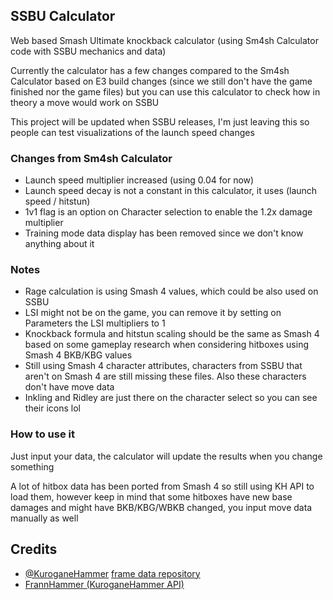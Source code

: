 ## SSBU Calculator
Web based Smash Ultimate knockback calculator (using Sm4sh Calculator code with SSBU mechanics and data)

Currently the calculator has a few changes compared to the Sm4sh Calculator based on E3 build changes (since we still don't have the game finished nor the game files) but you can use this calculator to check how in theory a move would work on SSBU

This project will be updated when SSBU releases, I'm just leaving this so people can test visualizations of the launch speed changes

### Changes from Sm4sh Calculator
* Launch speed multiplier increased (using 0.04 for now)
* Launch speed decay is not a constant in this calculator, it uses (launch speed / hitstun)
* 1v1 flag is an option on Character selection to enable the 1.2x damage multiplier
* Training mode data display has been removed since we don't know anything about it

### Notes
* Rage calculation is using Smash 4 values, which could be also used on SSBU
* LSI might not be on the game, you can remove it by setting on Parameters the LSI multipliers to 1
* Knockback formula and hitstun scaling should be the same as Smash 4 based on some gameplay research when considering hitboxes using Smash 4 BKB/KBG values
* Still using Smash 4 character attributes, characters from SSBU that aren't on Smash 4 are still missing these files. Also these characters don't have move data
* Inkling and Ridley are just there on the character select so you can see their icons lol

### How to use it
Just input your data, the calculator will update the results when you change something

A lot of hitbox data has been ported from Smash 4 so still using KH API to load them, however keep in mind that some hitboxes have new base damages and might have BKB/KBG/WBKB changed, you input move data manually as well

## Credits
* [@KuroganeHammer](https://twitter.com/KuroganeHammer) [frame data repository](http://kuroganehammer.com/Smash4)
* [FrannHammer (KuroganeHammer API)](https://github.com/Frannsoft/FrannHammer)
